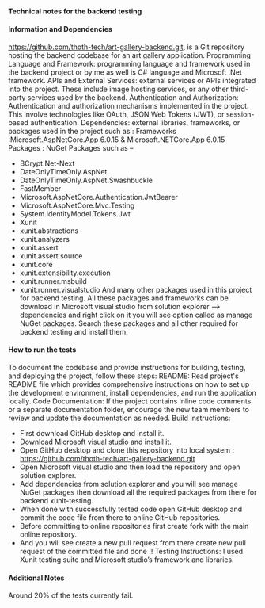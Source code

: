 #### Technical notes for the backend testing

#### Information and Dependencies

<https://github.com/thoth-tech/art-gallery-backend.git>, is a Git repository hosting the backend codebase for an art gallery application. 
Programming Language and Framework: programming language and framework used in the backend project or by me as well is C# language and Microsoft .Net framework.
APIs and External Services: external services or APIs integrated into the project. These include image hosting services, or any other third-party services used by the backend.
Authentication and Authorization: Authentication and authorization mechanisms implemented in the project. This involve technologies like OAuth, JSON Web Tokens (JWT), or session-based authentication.
Dependencies: external libraries, frameworks, or packages used in the project such as :
Frameworks :Microsoft.AspNetCore.App 6.0.15 & Microsoft.NETCore.App 6.0.15
Packages : NuGet Packages such as –
-	BCrypt.Net-Next
-	DateOnlyTimeOnly.AspNet
-	DateOnlyTimeOnly.AspNet.Swashbuckle
-	FastMember
-	Microsoft.AspNetCore.Authentication.JwtBearer
-	Microsoft.AspNetCore.Mvc.Testing
-	System.IdentityModel.Tokens.Jwt
-	Xunit
-	xunit.abstractions
-	xunit.analyzers
-	xunit.assert
-	xunit.assert.source
-	xunit.core
-	xunit.extensibility.execution
-	xunit.runner.msbuild
-	xunit.runner.visualstudio
And many other packages used in this project for backend testing. All these packages and frameworks can be download in Microsoft visual studio from solution explorer --> dependencies and right click on it you will see option called as manage NuGet packages. Search these packages and all other required for backend testing and install them. 

#### How to run the tests 

To document the codebase and provide instructions for building, testing, and deploying the project, follow these steps:
README: Read project's README file which provides comprehensive instructions on how to set up the development environment, install dependencies, and run the application locally.
Code Documentation: If the project contains inline code comments or a separate documentation folder, encourage the new team members to review and update the documentation as needed.
Build Instructions: 
-	First download GitHub desktop and install it.
-	Download Microsoft visual studio and install it. 
-	Open GitHub desktop and clone this repository into local system :
 <https://github.com/thoth-tech/art-gallery-backend.git>
-	Open Microsoft visual studio and then load the repository and open solution explorer.
-	Add dependencies from solution explorer and you will see manage NuGet packages then download all the required packages from there for backend xunit-testing.
-	When done with successfully tested code open GitHub desktop and commit the code file from there to online GitHub repositories.
-	Before committing to online repositories first create fork with the main online repository.
-	And you will see create a new pull request from there create new pull request of the committed file and done !!
Testing Instructions: I used Xunit testing suite and Microsoft studio’s framework and libraries.


#### Additional Notes

Around 20% of the tests currently fail. 

